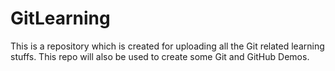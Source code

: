 # GitLearning
This is a repository which is created for uploading all the Git related learning stuffs. This repo will also be used to create some Git and GitHub Demos.
